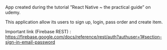 App created during the tutorial ”React Native ~ the practical guide” on udemy.

This application allow its users to sign up, login, pass order and create item.

Important link (Firebase REST) : https://firebase.google.com/docs/reference/rest/auth?authuser=1#section-sign-in-email-password
